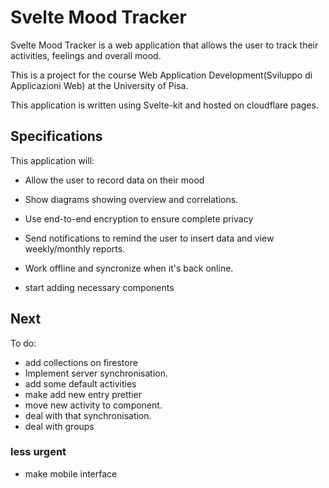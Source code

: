 # Svelte Mood Tracker

Svelte Mood Tracker is a web application that allows the user to track their activities, feelings and overall mood.

This is a project for the course Web Application Development(Sviluppo di Applicazioni Web) at the University of Pisa.

This application is written using Svelte-kit and hosted on cloudflare pages.

## Specifications

This application will:

- Allow the user to record data on their mood
- Show diagrams showing overview and correlations.
- Use end-to-end encryption to ensure complete privacy
- Send notifications to remind the user to insert data and view weekly/monthly reports.
- Work offline and syncronize when it's back online.

- start adding necessary components
## Next

To do:

- add collections on firestore
- Implement server synchronisation.
- add some default activities
- make add new entry prettier
- move new activity to component.
- deal with that synchronisation.
- deal with groups

### less urgent

- make mobile interface
